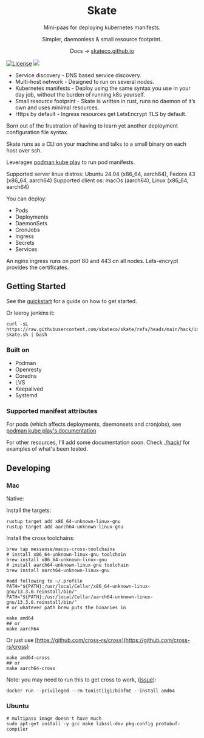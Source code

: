 <div align="center">
  <h1 align="center">Skate</h1>

  <p align="center">Mini-paas for deploying kubernetes manifests.</p>
  <p align="center">Simpler, daemonless & small resource footprint.</p>

Docs -> [skateco.github.io](https://skateco.github.io)
</div>

[![License](https://img.shields.io/badge/License-Apache%202.0-blue.svg)](https://opensource.org/licenses/Apache-2.0)
[![](https://img.shields.io/github/v/release/skateco/skate)](https://github.com/skateco/skate/releases)

- Service discovery - DNS based service discovery.
- Multi-host network - Designed to run on several nodes.
- Kubernetes manifests - Deploy using the same syntax you use in your day job, without the burden of running k8s yourself.
- Small resource footprint - Skate is written in rust, runs no daemon of it’s own and uses minimal resources.
- Https by default - Ingress resources get LetsEncrypt TLS by default.

Born out of the frustration of having to learn yet another deployment configuration file syntax.

Skate runs as a CLI on your machine and talks to a small binary on each host over ssh.

Leverages [podman kube play](https://docs.podman.io/en/latest/markdown/podman-kube-play.1.html) to run pod manifests.

Supported server linux distros: Ubuntu 24.04 (x86_64, aarch64), Fedora 43 (x86_64, aarch64)
Supported client os: macOs (aarch64), Linux (x86_64, aarch64)

You can deploy:

- Pods
- Deployments
- DaemonSets
- CronJobs
- Ingress
- Secrets
- Services

An nginx ingress runs on port 80 and 443 on all nodes.
Lets-encrypt provides the certificates.

## Getting Started

See the [quickstart](https://skateco.github.io/docs/getting-started/) for a guide on how to get started.

Or leeroy jenkins it:

```shell
curl -sL https://raw.githubusercontent.com/skateco/skate/refs/heads/main/hack/install-skate.sh | bash
```

### Built on
- Podman
- Openresty
- Coredns
- LVS
- Keepalived
- Systemd

### Supported manifest attributes

For pods (which affects deployments, daemonsets and cronjobs), see [podman kube play's documentation](https://docs.podman.io/en/latest/markdown/podman-kube-play.1.html#podman-kube-play-support)

For other resources, I'll add some documentation soon.
Check [./hack/](./hack/) for examples of what's been tested.


## Developing

### Mac

Native:

Install the targets:

```shell
rustup target add x86_64-unknown-linux-gnu
rustup target add aarch64-unknown-linux-gnu
````

Install the cross toolchains:

```shell
brew tap messense/macos-cross-toolchains
# install x86_64-unknown-linux-gnu toolchain
brew install x86_64-unknown-linux-gnu
# install aarch64-unknown-linux-gnu toolchain
brew install aarch64-unknown-linux-gnu

#add following to ~/.profile
PATH="${PATH}:/usr/local/Cellar/x86_64-unknown-linux-gnu/13.3.0.reinstall/bin/"
PATH="${PATH}:/usr/local/Cellar/aarch64-unknown-linux-gnu/13.3.0.reinstall/bin/"
# or whatever path brew puts the binaries in

```

```shell
make amd64
## or
make aarch64
```

Or just use [https://github.com/cross-rs/cross](https://github.com/cross-rs/cross)




```shell
make amd64-cross
## or
make aarch64-cross
```

Note: you may need to run this to get cross to work, ([issue](https://github.com/cross-rs/cross/issues/1628)):
```shell
docker run --privileged --rm tonistiigi/binfmt --install amd64
```

### Ubuntu

```shell
# multipass image doesn't have much
sudo apt-get install -y gcc make libssl-dev pkg-config protobuf-compiler
```

